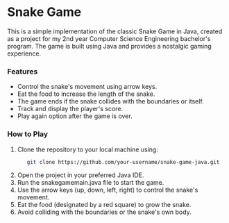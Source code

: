 # Snake Game 

This is a simple implementation of the classic Snake Game in Java,
created as a project for my 2nd year Computer Science Engineering bachelor's program.
The game is built using Java and provides a nostalgic gaming experience.

### Features
* Control the snake's movement using arrow keys.
* Eat the food to increase the length of the snake.
* The game ends if the snake collides with the boundaries or itself.
* Track and display the player's score.
* Play again option after the game is over.

### How to Play
1. Clone the repository to your local machine using:
   ```sh
      git clone https://github.com/your-username/snake-game-java.git
   ```  
3. Open the project in your preferred Java IDE.
4. Run the snakegamemain.java file to start the game.
5. Use the arrow keys (up, down, left, right) to control the snake's movement.
6. Eat the food (designated by a red square) to grow the snake.
7. Avoid colliding with the boundaries or the snake's own body.

